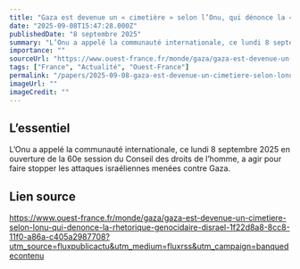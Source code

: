 ```yaml
---
title: "Gaza est devenue un « cimetière » selon l’Onu, qui dénonce la « rhétorique génocidaire » d’Israël"
date: "2025-09-08T15:47:28.000Z"
publishedDate: "8 septembre 2025"
summary: "L’Onu a appelé la communauté internationale, ce lundi 8 septembre 2025 en ouverture de la 60e session du Conseil des droits de l’homme, a agir pour faire stopper les attaques israéliennes menées contre Gaza."
importance: ""
sourceUrl: "https://www.ouest-france.fr/monde/gaza/gaza-est-devenue-un-cimetiere-selon-lonu-qui-denonce-la-rhetorique-genocidaire-disrael-1f22d8a8-8cc8-11f0-a86a-c405a2987708?utm_source=fluxpublicactu&utm_medium=fluxrss&utm_campaign=banquedecontenu"
tags: ["France", "Actualité", "Ouest-France"]
permalink: "/papers/2025-09-08-gaza-est-devenue-un-cimetiere-selon-lonu-qui-denonce-la-rhetorique-genocidaire-disrael"
imageUrl: ""
imageCredit: ""
---
```


## L’essentiel

L’Onu a appelé la communauté internationale, ce lundi 8 septembre 2025 en ouverture de la 60e session du Conseil des droits de l’homme, a agir pour faire stopper les attaques israéliennes menées contre Gaza.

## Lien source

https://www.ouest-france.fr/monde/gaza/gaza-est-devenue-un-cimetiere-selon-lonu-qui-denonce-la-rhetorique-genocidaire-disrael-1f22d8a8-8cc8-11f0-a86a-c405a2987708?utm_source=fluxpublicactu&utm_medium=fluxrss&utm_campaign=banquedecontenu
